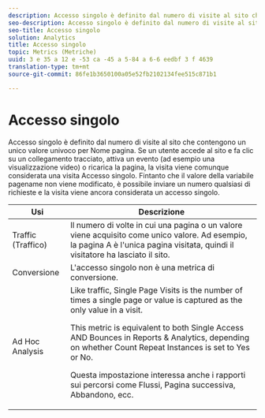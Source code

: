 ```yaml
---
description: Accesso singolo è definito dal numero di visite al sito che contengono un unico valore univoco per Nome pagina. Se un utente accede al sito e fa clic su un collegamento tracciato, attiva un evento (ad esempio una visualizzazione video) o ricarica la pagina, la visita viene comunque considerata una visita Accesso singolo. Fintanto che il valore della variabile pagename non viene modificato, è possibile inviare un numero qualsiasi di richieste e la visita viene ancora considerata un accesso singolo.
seo-description: Accesso singolo è definito dal numero di visite al sito che contengono un unico valore univoco per Nome pagina. Se un utente accede al sito e fa clic su un collegamento tracciato, attiva un evento (ad esempio una visualizzazione video) o ricarica la pagina, la visita viene comunque considerata una visita Accesso singolo. Fintanto che il valore della variabile pagename non viene modificato, è possibile inviare un numero qualsiasi di richieste e la visita viene ancora considerata un accesso singolo.
seo-title: Accesso singolo
solution: Analytics
title: Accesso singolo
topic: Metrics (Metriche)
uuid: 3 e 35 a 12 e -53 ca -45 a 5-84 a 6-6 eedbf 3 f 4639
translation-type: tm+mt
source-git-commit: 86fe1b3650100a05e52fb2102134fee515c871b1

---
```



# Accesso singolo

Accesso singolo è definito dal numero di visite al sito che contengono un unico valore univoco per Nome pagina. Se un utente accede al sito e fa clic su un collegamento tracciato, attiva un evento (ad esempio una visualizzazione video) o ricarica la pagina, la visita viene comunque considerata una visita Accesso singolo. Fintanto che il valore della variabile pagename non viene modificato, è possibile inviare un numero qualsiasi di richieste e la visita viene ancora considerata un accesso singolo.

<table id="table_00B26B47AA724D808F4C337750D7C9C7"> 
 <thead> 
  <tr> 
   <th colname="col1" class="entry"> Usi </th> 
   <th colname="col2" class="entry"> Descrizione </th> 
  </tr> 
 </thead>
 <tbody> 
  <tr> 
   <td colname="col1"> Traffic (Traffico) </td> 
   <td colname="col2"> Il numero di volte in cui una pagina o un valore viene acquisito come unico valore. Ad esempio, la pagina A è l'unica pagina visitata, quindi il visitatore ha lasciato il sito. </td> 
  </tr> 
  <tr> 
   <td colname="col1"> Conversione   </td> 
   <td colname="col2"> L'accesso singolo non è una metrica di conversione. </td> 
  </tr> 
  <tr> 
   <td colname="col1"> Ad Hoc Analysis </td> 
   <td colname="col2">Like traffic, <span class="wintitle"> Single Page Visits</span> is the number of times a single page or value is captured as the only value in a visit. <p>This metric is equivalent to both <span class="wintitle"> Single Access</span> AND <span class="wintitle"> Bounces</span> in Reports &amp; Analytics, depending on whether<span class="wintitle"> Count Repeat Instances</span> is set to Yes or No. </p> <p>Questa impostazione interessa anche i rapporti sui percorsi come Flussi, Pagina successiva, Abbandono, ecc. </p> </td> 
  </tr> 
 </tbody> 
</table>

